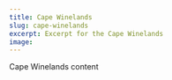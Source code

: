 ```yaml
---
title: Cape Winelands
slug: cape-winelands
excerpt: Excerpt for the Cape Winelands
image:
---
```

Cape Winelands content